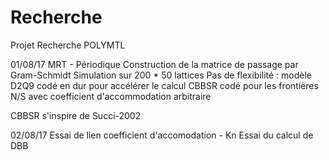 # Recherche
Projet Recherche POLYMTL

01/08/17
MRT - Périodique
Construction de la matrice de passage par Gram-Schmidt
Simulation sur 200 * 50 lattices
Pas de flexibilité : modèle D2Q9 codé en dur pour accélérer le calcul
CBBSR codé pour les frontières N/S avec coefficient d'accommodation arbitraire

CBBSR s'inspire de Succi-2002


02/08/17
Essai de lien coefficient d'accomodation - Kn
Essai du calcul de DBB
